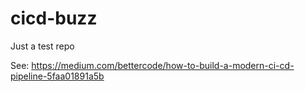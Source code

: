 # cicd-buzz


Just a test repo

See: https://medium.com/bettercode/how-to-build-a-modern-ci-cd-pipeline-5faa01891a5b
